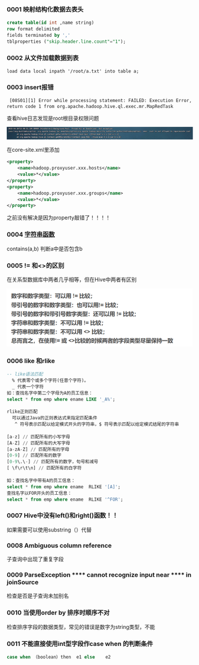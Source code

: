 ### 0001 映射结构化数据去表头

```sql
create table(id int ,name string)
row format delimited
fields terminated by ','
tblproperties ("skip.header.line.count"="1");
```

### 0002 从文件加载数据到表

```hive
load data local inpath '/root/a.txt' into table a;
```

### 0003 insert报错

```shell
 [08S01][1] Error while processing statement: FAILED: Execution Error, return code 1 from org.apache.hadoop.hive.ql.exec.mr.MapRedTask
```

查看hive日志发现是root根目录权限问题

![image-20230426150639291](img/image-20230426150639291.png)

在core-site.xml里添加

```xml
<property>
    <name>hadoop.proxyuser.xxx.hosts</name>
    <value>*</value>
</property>
<property>
    <name>hadoop.proxyuser.xxx.groups</name>
    <value>*</value>
</property>
```

之前没有解决是因为property敲错了！！！！

### 0004 [字符串函数](https://blog.csdn.net/qq_34941023/article/details/51550004)

contains(a,b) 判断a中是否包含b

### 0005 != 和<>的区别

在关系型数据库中两者几乎相等，但在Hive中两者有区别

![image-20230605142306111](img/image-20230605142306111.png)

### 0006 like 和rlike

```sql
-- like语法匹配
  % 代表零个或多个字符(任意个字符)。
  _ 代表一个字符
如：查找名字中第二个字母为A的员工信息：
select * from emp where ename LIKE '_A%';

rlike正则匹配
  可以通过Java的正则表达式来指定匹配条件
   ^ 符号表示匹配以给定模式开头的字符串，$ 符号表示匹配以给定模式结尾的字符串

[a-z] // 匹配所有的小写字母 
[A-Z] // 匹配所有的大写字母 
[a-zA-Z] // 匹配所有的字母 
[0-9] // 匹配所有的数字 
[0-9\.\-] // 匹配所有的数字，句号和减号 
[ \f\r\t\n] // 匹配所有的白字符

如：查找名字中带有A的员工信息：
select * from emp where ename  RLIKE '[A]';
查找名字以FOR开头的员工信息：
select * from emp where ename  RLIKE '^FOR';
```

### 0007 Hive中没有left()和right()函数！！

如果需要可以使用substring（）代替

### 0008 Ambiguous column reference

子查询中出现了重复字段

### 0009 ParseException **** cannot recognize input near **** in joinSource

检查是否是子查询未加别名

### 0010 当使用order by 排序时顺序不对

检查排序字段的数据类型，常见的错误是数字为string类型，不能

### 0011 不能直接使用int型字段作case when 的判断条件

```sql
case when （boolean）then  e1	else	e2
```

